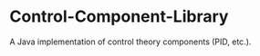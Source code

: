 Control-Component-Library
=========================

A Java implementation of control theory components (PID, etc.).
